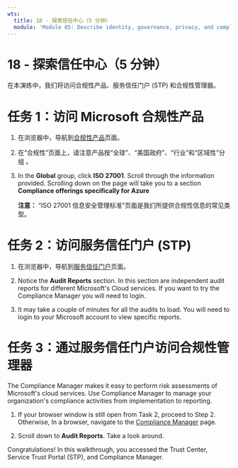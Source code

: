 ```yaml
---
wts:
  title: 18 - 探索信任中心（5 分钟）
  module: 'Module 05: Describe identity, governance, privacy, and compliance features'
---
```

# <a name="18---explore-microsoft-compliance-offerings-5-min"></a>18 - 探索信任中心（5 分钟）

在本演练中，我们将访问合规性产品、服务信任门户 (STP) 和合规性管理器。 

# <a name="task-1-access-microsoft-compliance-offerings"></a>任务 1：访问 Microsoft 合规性产品

1. 在浏览器中，导航到[合规性产品](https://docs.microsoft.com/en-us/compliance/regulatory/offering-home)页面。

2. 在“合规性”页面上，请注意产品按“全球”、“美国政府”、“行业”和“区域性”分组   。

3. In the <bpt id="p1">**</bpt>Global<ept id="p1">**</ept> group, click <bpt id="p2">**</bpt>ISO 27001<ept id="p2">**</ept>. Scroll through the information provided. Scrolling down on the page will take you to a section <bpt id="p1">**</bpt>Compliance offerings specifically for Azure<ept id="p1">**</ept>

    **注意：** “ISO 27001 信息安全管理标准”页面是我们所提供合规性信息的常见类型。


# <a name="task-2-access-the-service-trust-portal-stp"></a>任务 2：访问服务信任门户 (STP)

1. 在浏览器中，导航到[服务信任门户](https://servicetrust.microsoft.com/)页面。

2. Notice the <bpt id="p1">**</bpt>Audit Reports<ept id="p1">**</ept> section. In this section are independent audit reports for different Microsoft's Cloud services. If you want to try the Compliance Manager you will need to login.

3. It may take a couple of minutes for all the audits to load. You will need to login to your Microsoft account to view specific reports.


# <a name="task-3-access-the-compliance-manager-via-the-service-trust-portal"></a>任务 3：通过服务信任门户访问合规性管理器

The Compliance Manager makes it easy to perform risk assessments of Microsoft's cloud services. Use Compliance Manager to manage your organization's compliance activities from implementation to reporting. 

1. If your browser window is still open from Task 2, proceed to Step 2. Otherwise, In a browser, navigate to the <bpt id="p1">[</bpt>Compliance Manager<ept id="p1">](https://servicetrust.microsoft.com/ComplianceManager)</ept> page. 

2. Scroll down to <bpt id="p1">**</bpt>Audit Reports<ept id="p1">**</ept>. Take a look around.

Congratulations! In this walkthrough, you accessed the Trust Center, Service Trust Portal (STP), and Compliance Manager.

